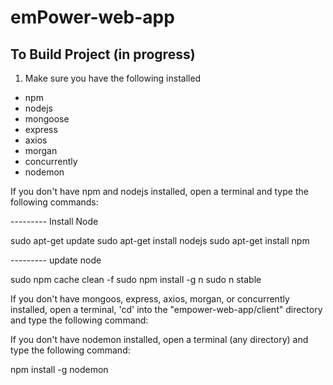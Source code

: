 # emPower-web-app 

## To Build Project (in progress)
1. Make sure you have the following installed
  - npm
  - nodejs
  - mongoose
  - express
  - axios
  - morgan
  - concurrently
  - nodemon
  
  If you don't have npm and nodejs installed, open a terminal and type the following commands: 
  
  --------- Install Node
  
  sudo apt-get update
  sudo apt-get install nodejs
  sudo apt-get install npm

  --------- update node
  
  sudo npm cache clean -f
  sudo npm install -g n
  sudo n stable
  
  If you don't have mongoos, express, axios, morgan, or concurrently installed, open a terminal, 'cd' into the "empower-web-app/client" directory and type the following command:
  
  
  
  If you don't have nodemon installed, open a terminal (any directory) and type the following command:
  
  npm install -g nodemon
  
  

  
  
